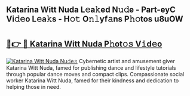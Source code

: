 ## Katarina Witt Nuda L𝚎a𝚔ed N𝚞𝚍e - Part-eyC Vi𝚍𝚎o L𝚎a𝚔s - H𝚘𝚝 O𝚗𝚕yf𝚊ns P𝚑𝚘tos u8uOW

# <h2><a href="http://kf6io3l.oniu.top/?m=Katarina+Witt+Nuda">🔗👉 🔴 Katarina Witt Nuda P𝚑ot𝚘𝚜 V𝚒d𝚎o</a></h2>

[![Katarina Witt Nuda Nu𝚍e𝚜](https://i.imgur.com/0qMVB7G.gif)](http://kf6io3l.oniu.top/?m=Katarina+Witt+Nuda)
Cybernetic artist and amusement giver Katarina Witt Nuda, famed for publishing dance and lifestyle tutorials through popular dance moves and compact clips. Compassionate social worker Katarina Witt Nuda, famed for their kindness and dedication to helping those in need.  
